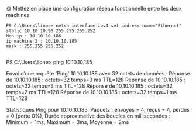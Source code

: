 🌞 Mettez en place une configuration réseau fonctionnelle entre les deux machines
```
PS C:\Users\lione> netsh interface ipv4 set address name="Ethernet" static 10.10.10.90 255.255.255.252
Mon ip : 10.10.10.186
ip machine 2 : 10.10.10.185
mask : 255.255.255.252


```

PS C:\Users\lione> ping 10.10.10.185

Envoi d’une requête 'Ping'  10.10.10.185 avec 32 octets de données :
Réponse de 10.10.10.185 : octets=32 temps=3 ms TTL=128
Réponse de 10.10.10.185 : octets=32 temps=3 ms TTL=128
Réponse de 10.10.10.185 : octets=32 temps=2 ms TTL=128
Réponse de 10.10.10.185 : octets=32 temps=1 ms TTL=128

Statistiques Ping pour 10.10.10.185:
    Paquets : envoyés = 4, reçus = 4, perdus = 0 (perte 0%),
Durée approximative des boucles en millisecondes :
    Minimum = 1ms, Maximum = 3ms, Moyenne = 2ms